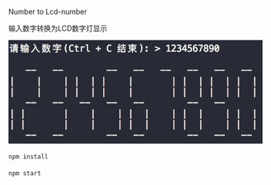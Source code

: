 Number to Lcd-number

输入数字转换为LCD数字灯显示

![image](./images/demo.jpg)

```bash
npm install

npm start
```
